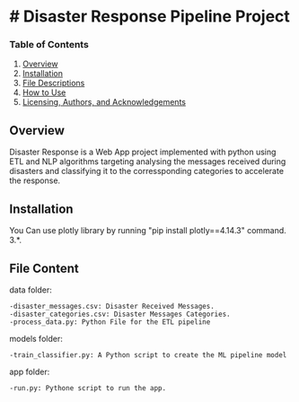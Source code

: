 
# # Disaster Response Pipeline Project

### Table of Contents

1. [Overview](#Overview)
2. [Installation](#installation)
3. [File Descriptions](#files)
4. [How to Use](#how_to_use)
5. [Licensing, Authors, and Acknowledgements](#licensing)


## Overview

Disaster Response is a Web App project implemented with python using ETL and NLP algorithms targeting analysing the messages received during disasters and classifying it to the corressponding categories to accelerate the response.


## Installation <a name="installation"></a>

You Can use plotly library by running "pip install plotly==4.14.3" command.
 3.*.


## File Content<a name="files"></a>
    
data folder:

    -disaster_messages.csv: Disaster Received Messages.
    -disaster_categories.csv: Disaster Messages Categories.
    -process_data.py: Python File for the ETL pipeline

models folder:

    -train_classifier.py: A Python script to create the ML pipeline model 
    
app folder:

    -run.py: Pythone script to run the app.




